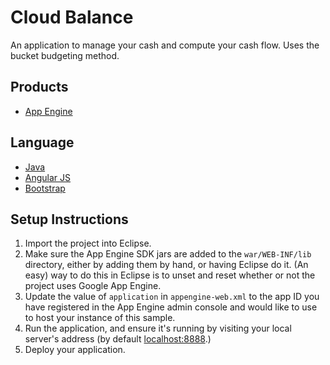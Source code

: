 Cloud Balance
=============

An application to manage your cash and compute your cash flow.  Uses the bucket budgeting method. 


## Products
- [App Engine][1]

## Language
- [Java][2]
- [Angular JS][4]
- [Bootstrap][5]


## Setup Instructions
1. Import the project into Eclipse.
1. Make sure the App Engine SDK jars are added to the `war/WEB-INF/lib`
   directory, either by adding them by hand, or having Eclipse do it. (An easy)
   way to do this in Eclipse is to unset and reset whether or not the project
   uses Google App Engine.
1. Update the value of `application` in `appengine-web.xml` to the app ID you
   have registered in the App Engine admin console and would like to use to host
   your instance of this sample.
1. Run the application, and ensure it's running by visiting your local server's
   address (by default [localhost:8888][3].)
1. Deploy your application.



[1]: https://developers.google.com/appengine
[2]: http://java.com/en/
[3]: https://localhost:8888/
[4]: https://angularjs.org/
[5]: http://getbootstrap.com/2.3.2/